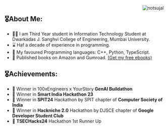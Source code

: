 <img src="https://komarev.com/ghpvc/?username=sujalchoudhari&label=Profile%20views&color=0e75b6&style=for-the-badge" alt="notsujal" align="right" />

##  🎖️About Me:
- 👨‍💻 I am Third Year student in Information Technology Student at Dwarkadas J. Sanghvi College of Engineering, Mumbai University.
- ⌛ Haf a decade of experience in programming.
- 🛌 My favoured Programming languages: C++, Python, TypeScript.
- 📖 Published books on Amazon and Gumroad. [(Get my free ebooks)](https://sujalvc.gumroad.com)

##  🎖️Achievements:
- 🥇 Winner in 100xEngineers x YourStory **GenAI Buildathon**
- 🥇 Winner in **Smart India Hackathon 23**
- 🥇 Winner in **SPIT24** Hackathon by SPIT chapter of **Computer Society of India** 
- 🥇 Winner in **Hackniche 2.0** Hackathon by DJSCE chapter of **Google Developer Student Club** 
- 🥈 **TSECHacks24** Hackathon 1st Runner Up

